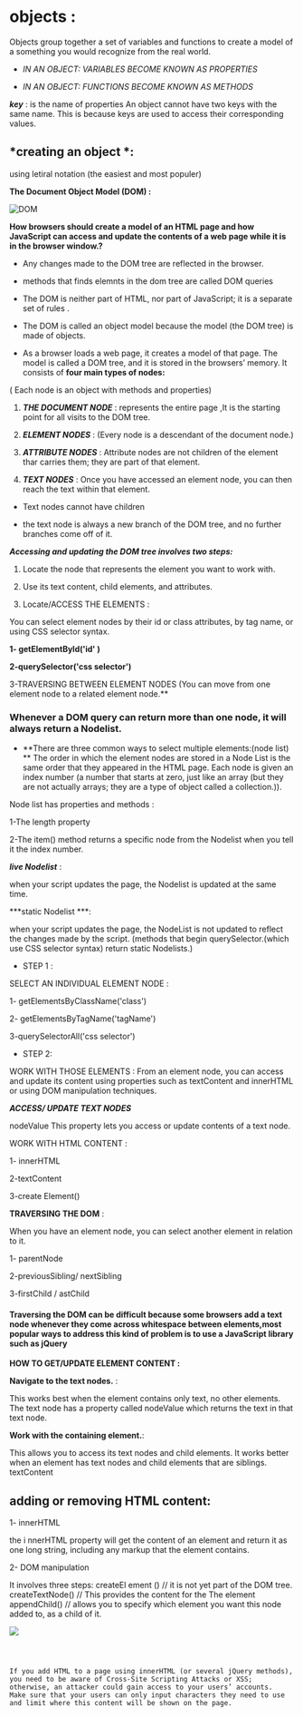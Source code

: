 # objects :
Objects group together a set of variables and functions to create a model of a something you would recognize from the real world.

* *IN AN OBJECT: VARIABLES BECOME KNOWN AS PROPERTIES*

* *IN AN OBJECT: FUNCTIONS BECOME KNOWN AS METHODS*

***key*** : is the name of properties An object cannot have two keys with the same name. This is because keys are used to access their corresponding values.

## *creating an object *:

using letiral notation (the easiest and most populer)


**The Document Object Model (DOM) :**


![DOM](https://devopedia.org/images/article/282/2000.1595439379.jpg)

**How browsers should create a model of an HTML page and how JavaScript can access and update the contents of a web page while it is in the browser window.?**

* Any changes made to the DOM tree are reflected in the browser.

* methods that finds elemnts in the dom tree are called DOM queries

* The DOM is neither part of HTML, nor part of JavaScript; it is a separate set of rules .

* The DOM is called an object model because the model (the DOM tree) is made of objects.

* As a browser loads a web page, it creates a model of that page. The model is called a DOM tree, and it is stored in the browsers’ memory. It consists of **four main types of nodes:**

( Each node is an object with methods and properties)

1. ***THE DOCUMENT NODE*** : represents the entire page ,It is the starting point for all visits to the DOM tree.

2. ***ELEMENT NODES*** : (Every node is a descendant of the document node.)

3. ***ATTRIBUTE NODES*** : Attribute nodes are not children of the element thar carries them; they are part of that element.

4. ***TEXT NODES*** : Once you have accessed an element node, you can then reach the text within that element.

* Text nodes cannot have children

* the text node is always a new branch of the DOM tree, and no further branches come off of it.

***Accessing and updating the DOM tree involves two steps:***

1. Locate the node that represents the element you want to work with.

2. Use its text content, child elements, and attributes.

1. Locate/ACCESS THE ELEMENTS :



You can select element nodes by their id or class attributes, by tag name, or using CSS selector syntax.

**1- getElementByld('id' )**

**2-querySelector('css selector')**

3-TRAVERSING BETWEEN ELEMENT NODES (You can move from one element node to a related element node.**


### Whenever a DOM query can return more than one node, it will always return a Nodelist.




+ **There are three common ways to select multiple elements:(node list) **
The order in which the element nodes are stored in a Node List is the same order that they appeared in the HTML page. Each node is given an index number (a number that starts at zero, just like an array (but they are not actually arrays; they are a type of object called a collection.)).

Node list has properties and methods :

1-The length property

 2-The item() method returns a specific node from the Nodelist when you tell it the index number.

***live Nodelist*** : 

when your script updates the page, the Nodelist is updated at the same time.

***static Nodelist ***: 

when your script updates the page, the NodeList is not updated to reflect the changes made by the script. (methods that begin querySelector.(which use CSS selector syntax) return static Nodelists.)

+ STEP 1 :

SELECT AN INDIVIDUAL ELEMENT NODE :

1- getElementsByClassName('class')

2- getElementsByTagName('tagName')

3-querySelectorAll('css selector')

+ STEP 2:

 WORK WITH THOSE ELEMENTS :
From an element node, you can access and update its content using properties such as textContent and innerHTML or using DOM manipulation techniques.

***ACCESS/ UPDATE TEXT NODES***

nodeValue This property lets you access or update contents of a text node.

WORK WITH HTML CONTENT :

1- innerHTML 

2-textContent

 3-create Element()



**TRAVERSING THE DOM** :

When you have an element node, you can select another element in relation to it. 

1- parentNode

2-previousSibling/ nextSibling

3-firstChild / astChild

####  Traversing the DOM can be difficult because some browsers add a text node whenever they come across whitespace between elements,most popular ways to address this kind of problem is to use a JavaScript library such as jQuery

**HOW TO GET/UPDATE ELEMENT CONTENT :**

**Navigate to the text nodes.** : 

This works best when the element contains only text, no other elements.
The text node has a property called nodeValue which returns the text in that text node.

**Work with the containing element.**:

 This allows you to access its text nodes and child elements. It works better when an element has text nodes and child elements that are siblings. textContent


## adding or removing HTML content:

1- innerHTML 

the i nnerHTML property will get the content of an element and return it as one long string, including any markup that the element contains.

2- DOM manipulation


It involves three steps: createEl ement () // it is not yet part of the DOM tree. createTextNode() // This provides the content for the The element appendChild() // allows you to specify which element you want this node added to, as a child of it.


![](https://www3.ntu.edu.sg/home/ehchua/programming/webprogramming/images/JS_DOMExample.png)

``` // Create a new element and store it in a variable.



If you add HTML to a page using innerHTML (or several jQuery methods), you need to be aware of Cross-Site Scripting Attacks or XSS; otherwise, an attacker could gain access to your users’ accounts.
Make sure that your users can only input characters they need to use and limit where this content will be shown on the page.




